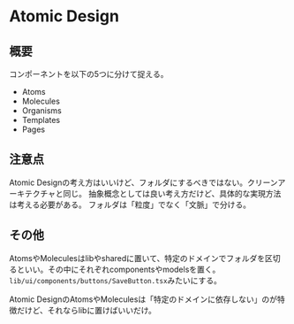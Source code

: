 # Atomic Design

## 概要

コンポーネントを以下の5つに分けて捉える。

- Atoms
- Molecules
- Organisms
- Templates
- Pages

## 注意点

Atomic Designの考え方はいいけど、フォルダにするべきではない。クリーンアーキテクチャと同じ。
抽象概念としては良い考え方だけど、具体的な実現方法は考える必要がある。
フォルダは「粒度」でなく「文脈」で分ける。

## その他

AtomsやMoleculesはlibやsharedに置いて、特定のドメインでフォルダを区切るといい。その中にそれぞれcomponentsやmodelsを置く。
`lib/ui/components/buttons/SaveButton.tsx`みたいにする。

Atomic DesignのAtomsやMoleculesは「特定のドメインに依存しない」のが特徴だけど、それならlibに置けばいいだけ。
